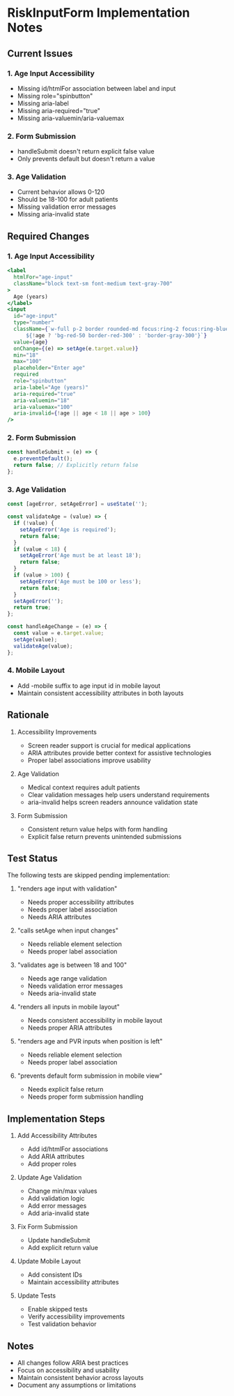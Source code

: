 # RiskInputForm Implementation Notes

## Current Issues

### 1. Age Input Accessibility
- Missing id/htmlFor association between label and input
- Missing role="spinbutton"
- Missing aria-label
- Missing aria-required="true"
- Missing aria-valuemin/aria-valuemax

### 2. Form Submission
- handleSubmit doesn't return explicit false value
- Only prevents default but doesn't return a value

### 3. Age Validation
- Current behavior allows 0-120
- Should be 18-100 for adult patients
- Missing validation error messages
- Missing aria-invalid state

## Required Changes

### 1. Age Input Accessibility
```jsx
<label 
  htmlFor="age-input"
  className="block text-sm font-medium text-gray-700"
>
  Age (years)
</label>
<input
  id="age-input"
  type="number"
  className={`w-full p-2 border rounded-md focus:ring-2 focus:ring-blue-500 focus:border-blue-500
      ${!age ? 'bg-red-50 border-red-300' : 'border-gray-300'}`}
  value={age}
  onChange={(e) => setAge(e.target.value)}
  min="18"
  max="100"
  placeholder="Enter age"
  required
  role="spinbutton"
  aria-label="Age (years)"
  aria-required="true"
  aria-valuemin="18"
  aria-valuemax="100"
  aria-invalid={!age || age < 18 || age > 100}
/>
```

### 2. Form Submission
```jsx
const handleSubmit = (e) => {
  e.preventDefault();
  return false; // Explicitly return false
};
```

### 3. Age Validation
```jsx
const [ageError, setAgeError] = useState('');

const validateAge = (value) => {
  if (!value) {
    setAgeError('Age is required');
    return false;
  }
  if (value < 18) {
    setAgeError('Age must be at least 18');
    return false;
  }
  if (value > 100) {
    setAgeError('Age must be 100 or less');
    return false;
  }
  setAgeError('');
  return true;
};

const handleAgeChange = (e) => {
  const value = e.target.value;
  setAge(value);
  validateAge(value);
};
```

### 4. Mobile Layout
- Add -mobile suffix to age input id in mobile layout
- Maintain consistent accessibility attributes in both layouts

## Rationale

1. Accessibility Improvements
   - Screen reader support is crucial for medical applications
   - ARIA attributes provide better context for assistive technologies
   - Proper label associations improve usability

2. Age Validation
   - Medical context requires adult patients
   - Clear validation messages help users understand requirements
   - aria-invalid helps screen readers announce validation state

3. Form Submission
   - Consistent return value helps with form handling
   - Explicit false return prevents unintended submissions

## Test Status

The following tests are skipped pending implementation:

1. "renders age input with validation"
   - Needs proper accessibility attributes
   - Needs proper label association
   - Needs ARIA attributes

2. "calls setAge when input changes"
   - Needs reliable element selection
   - Needs proper label association

3. "validates age is between 18 and 100"
   - Needs age range validation
   - Needs validation error messages
   - Needs aria-invalid state

4. "renders all inputs in mobile layout"
   - Needs consistent accessibility in mobile layout
   - Needs proper ARIA attributes

5. "renders age and PVR inputs when position is left"
   - Needs reliable element selection
   - Needs proper label association

6. "prevents default form submission in mobile view"
   - Needs explicit false return
   - Needs proper form submission handling

## Implementation Steps

1. Add Accessibility Attributes
   - Add id/htmlFor associations
   - Add ARIA attributes
   - Add proper roles

2. Update Age Validation
   - Change min/max values
   - Add validation logic
   - Add error messages
   - Add aria-invalid state

3. Fix Form Submission
   - Update handleSubmit
   - Add explicit return value

4. Update Mobile Layout
   - Add consistent IDs
   - Maintain accessibility attributes

5. Update Tests
   - Enable skipped tests
   - Verify accessibility improvements
   - Test validation behavior

## Notes
- All changes follow ARIA best practices
- Focus on accessibility and usability
- Maintain consistent behavior across layouts
- Document any assumptions or limitations
